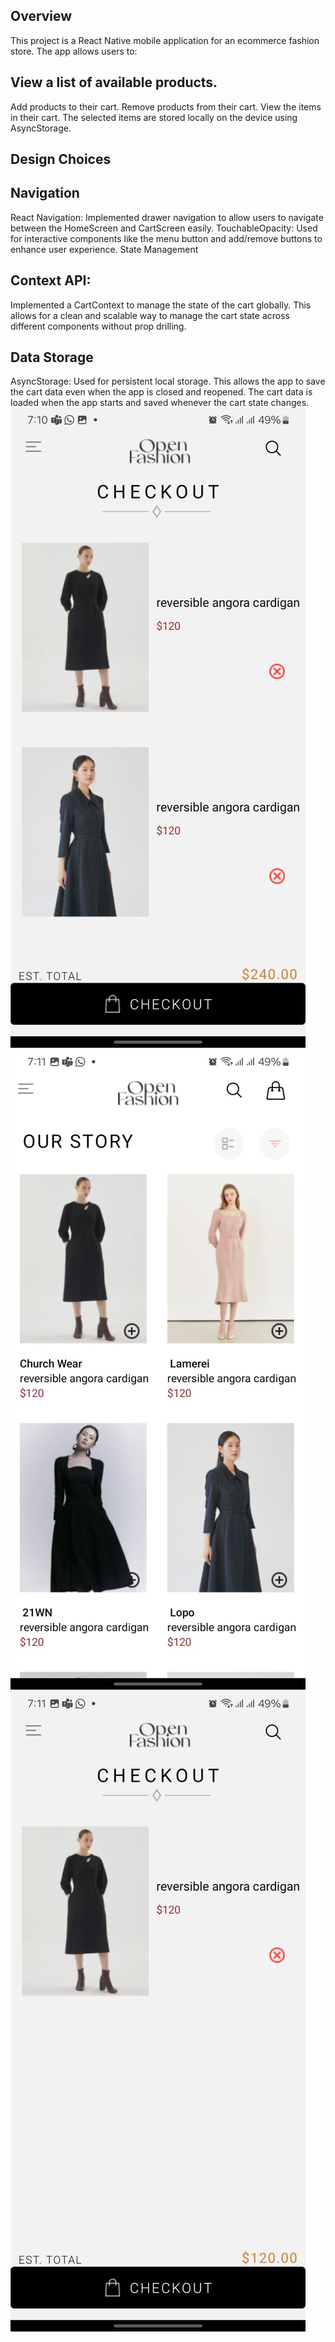 ## Overview

This project is a React Native mobile application for an ecommerce fashion store. The app allows users to:

## View a list of available products.
Add products to their cart.
Remove products from their cart.
View the items in their cart.
The selected items are stored locally on the device using AsyncStorage.

## Design Choices

## Navigation
React Navigation: Implemented drawer navigation to allow users to navigate between the HomeScreen and CartScreen easily.
TouchableOpacity: Used for interactive components like the menu button and add/remove buttons to enhance user experience.
State Management
## Context API:
 Implemented a CartContext to manage the state of the cart globally. This allows for a clean and scalable way to manage the cart state across different components without prop drilling.

## Data Storage
AsyncStorage: Used for persistent local storage. This allows the app to save the cart data even when the app is closed and reopened. The cart data is loaded when the app starts and saved whenever the cart state changes.
![alt text](<WhatsApp Image 2024-07-03 at 19.22.47.jpeg>) ![alt text](<WhatsApp Image 2024-07-03 at 19.22.48 (1).jpeg>) ![alt text](<WhatsApp Image 2024-07-03 at 19.22.48.jpeg>)